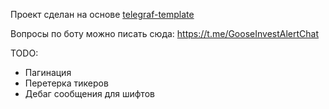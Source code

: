 Проект сделан на основе [telegraf-template](https://github.com/backmeupplz/telegraf-template)

Вопросы по боту можно писать сюда: https://t.me/GooseInvestAlertChat

TODO:
- Пагинация 
- Перетерка тикеров
- Дебаг сообщения для шифтов